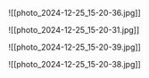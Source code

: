 ![[photo_2024-12-25_15-20-36.jpg]]

![[photo_2024-12-25_15-20-31.jpg]]

![[photo_2024-12-25_15-20-39.jpg]]

![[photo_2024-12-25_15-20-38.jpg]]